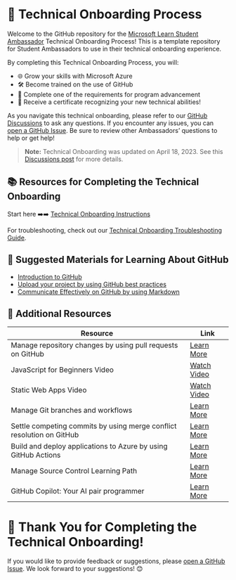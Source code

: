 # 🚀 Technical Onboarding Process

Welcome to the GitHub repository for the [Microsoft Learn Student Ambassador](http://studentambassadors.microsoft.com/) Technical Onboarding Process! This is a template repository for Student Ambassadors to use in their technical onboarding experience.

By completing this Technical Onboarding Process, you will:
- 🌐 Grow your skills with Microsoft Azure
- 🛠️ Become trained on the use of GitHub
- 🎯 Complete one of the requirements for program advancement
- 📜 Receive a certificate recognizing your new technical abilities!

As you navigate this technical onboarding, please refer to our [GitHub Discussions](https://github.com/microsoft/SATechnicalOnboarding/discussions) to ask any questions. If you encounter any issues, you can [open a GitHub Issue](https://github.com/microsoft/SATechnicalOnboarding/issues). Be sure to review other Ambassadors’ questions to help or get help!

> **Note:** Technical Onboarding was updated on April 18, 2023. See this [Discussions post](https://github.com/microsoft/SATechnicalOnboarding/discussions/27) for more details.

## 📚 Resources for Completing the Technical Onboarding
Start here ➡️➡️ [Technical Onboarding Instructions](https://github.com/microsoft/SATechnicalOnboarding/blob/main/technical-onboarding-instructions.md)

For troubleshooting, check out our [Technical Onboarding Troubleshooting Guide](https://github.com/microsoft/SATechnicalOnboarding/blob/main/troubleshooting-guide.md).

## 📘 Suggested Materials for Learning About GitHub
- [Introduction to GitHub](https://docs.microsoft.com/learn/modules/introduction-to-github/)
- [Upload your project by using GitHub best practices](https://docs.microsoft.com/learn/modules/upload-project-github/)
- [Communicate Effectively on GitHub by using Markdown](https://docs.microsoft.com/learn/modules/communicate-using-markdown/)

## 📂 Additional Resources

| Resource | Link |
|---|---|
| Manage repository changes by using pull requests on GitHub | [Learn More](https://docs.microsoft.com/learn/modules/manage-changes-pull-requests-github/) |
| JavaScript for Beginners Video | [Watch Video](https://www.youtube.com/watch?v=_EDM5aPVLmo&list=PLlrxD0HtieHhW0NCG7M536uHGOtJ95Ut2) |
| Static Web Apps Video | [Watch Video](https://docs.microsoft.com/shows/azure-tips-and-tricks-static-web-apps/) |
| Manage Git branches and workflows | [Learn More](https://docs.microsoft.com/learn/modules/manage-git-branches-workflows/) |
| Settle competing commits by using merge conflict resolution on GitHub | [Learn More](https://learn.microsoft.com/training/modules/resolve-merge-conflicts-github/?WT.mc_id=%3Fwt.mc_id%3Dstudentamb_260352) |
| Build and deploy applications to Azure by using GitHub Actions | [Learn More](https://learn.microsoft.com/training/modules/github-actions-cd/?WT.mc_id=%3Fwt.mc_id%3Dstudentamb_260352) |
| Manage Source Control Learning Path | [Learn More](https://learn.microsoft.com/training/paths/az-400-manage-source-control/?WT.mc_id=%3Fwt.mc_id%3Dstudentamb_260352) |
| GitHub Copilot: Your AI pair programmer | [Learn More](https://learn.microsoft.com/training/paths/copilot/?WT.mc_id=%3Fwt.mc_id%3Dstudentamb_260352) |

# 🎉 Thank You for Completing the Technical Onboarding!
If you would like to provide feedback or suggestions, please [open a GitHub Issue](https://github.com/microsoft/SATechnicalOnboarding/issues). We look forward to your suggestions! 😊
